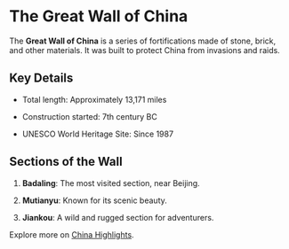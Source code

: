 # The Great Wall of China

The **Great Wall of China** is a series of fortifications made of stone, brick, and other materials. It was built to protect China from invasions and raids.

## Key Details
- Total length: Approximately 13,171 miles
- Construction started: 7th century BC
- UNESCO World Heritage Site: Since 1987

## Sections of the Wall
1. **Badaling**: The most visited section, near Beijing.
2. **Mutianyu**: Known for its scenic beauty.
3. **Jiankou**: A wild and rugged section for adventurers.

Explore more on [China Highlights](https://www.chinahighlights.com/greatwall/).